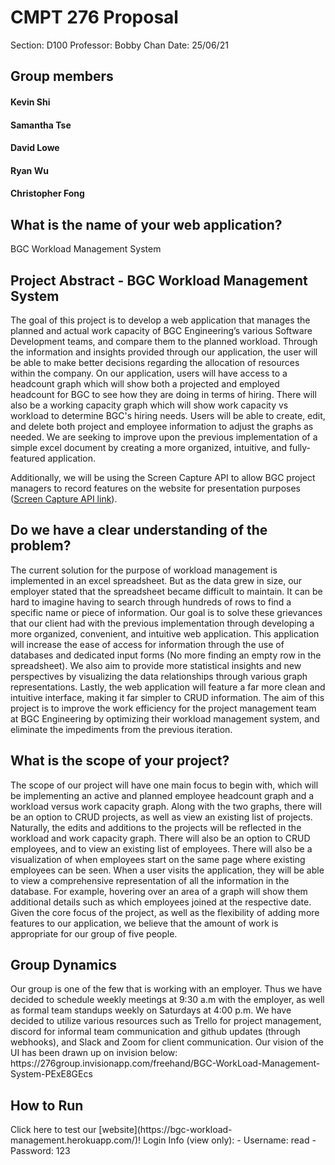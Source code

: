 <h1>CMPT 276 Proposal</h1>
Section: D100
Professor: Bobby Chan
Date: 25/06/21

<h2>Group members</h2>
<h4>Kevin Shi</h4>
<h4>Samantha Tse</h4>
<h4>David Lowe</h4>
<h4>Ryan Wu</h4>
<h4>Christopher Fong</h4>

<h2>What is the name of your web application?</h2>
BGC Workload Management System

<h2>Project Abstract - BGC Workload Management System</h2>

The goal of this project is to develop a web application that manages the planned and actual work capacity of BGC Engineering’s various Software Development teams, and compare them to the planned workload. Through the information and insights provided through our application, the user will be able to make better decisions regarding the allocation of resources within the company. On our application, users will have access to a headcount graph which will show both a projected and employed headcount for BGC to see how they are doing in terms of hiring. There will also be a working capacity graph which will show work capacity vs workload to determine BGC's hiring needs. Users will be able to create, edit, and delete both project and employee information to adjust the graphs as needed. We are seeking to improve upon the previous implementation of a simple excel document by creating a more organized, intuitive, and fully-featured application.

Additionally, we will be using the Screen Capture API to allow BGC project managers to record features on the website for presentation purposes ([Screen Capture API link](https://developer.mozilla.org/en-US/docs/Web/API/Screen_Capture_API)).

<h2>Do we have a clear understanding of the problem?</h2>
The current solution for the purpose of workload management is implemented in an excel spreadsheet. But as the data grew in size, our employer stated that the spreadsheet became difficult to maintain. It can be hard to imagine having to search through hundreds of rows to find a specific name or piece of information. Our goal is to solve these grievances that our client had with the previous implementation through developing a more organized, convenient, and intuitive web application. This application will increase the ease of access for information through the use of databases and dedicated input forms (No more finding an empty row in the spreadsheet). We also aim to provide more statistical insights and new perspectives by visualizing the data relationships through various graph representations. Lastly, the web application will feature a far more clean and intuitive interface, making it far simpler to CRUD information. The aim of this project is to improve the work efficiency for the project management team at BGC Engineering by optimizing their workload management system, and eliminate the impediments from the previous iteration.

<h2>What is the scope of your project?</h2>
The scope of our project will have one main focus to begin with, which will be implementing an active and planned employee headcount graph and a workload versus work capacity graph. Along with the two graphs, there will be an option to CRUD projects, as well as view an existing list of projects. Naturally, the edits and additions to the projects will be reflected in the workload and work capacity graph. There will also be an option to CRUD employees, and to view an existing list of employees. There will also be a visualization of when employees start on the same page where existing employees can be seen. When a user visits the application, they will be able to view a comprehensive representation of all the information in the database. For example, hovering over an area of a graph will show them additional details such as which employees joined at the respective date. Given the core focus of the project, as well as the flexibility of adding more features to our application, we believe that the amount of work is appropriate for our group of five people.

<h2>Group Dynamics</h2>
Our group is one of the few that is working with an employer. Thus we have decided to schedule weekly meetings at 9:30 a.m with the employer, as well as formal team standups weekly on Saturdays at 4:00 p.m. We have decided to utilize various resources such as Trello for project management, discord for informal team communication and github updates (through webhooks), and Slack and Zoom for client communication.
Our vision of the UI has been drawn up on invision below:
https://276group.invisionapp.com/freehand/BGC-WorkLoad-Management-System-PExE8GEcs

<h2>How to Run</h2>
Click here to test our [website](https://bgc-workload-management.herokuapp.com/)!
Login Info (view only):
- Username: read
- Password: 123
